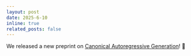 ```yaml
---
layout: post
date: 2025-6-10
inline: true
related_posts: false
---
```


We released a new preprint on [Canonical Autoregressive Generation](https://arxiv.org/abs/2506.06446)! 📜
